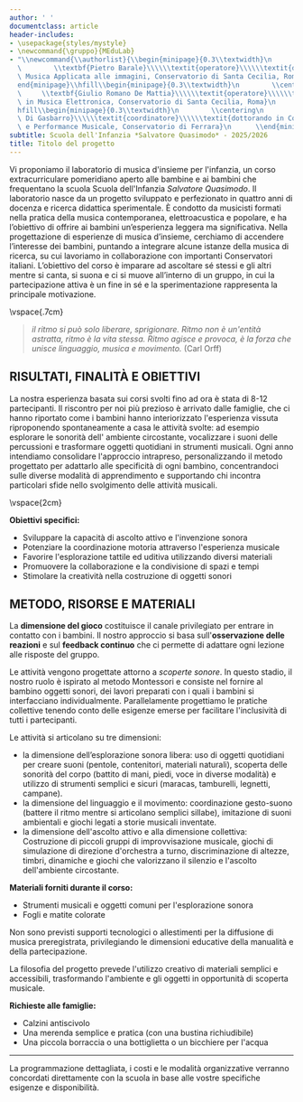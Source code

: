 ```yaml
---
author: ' '
documentclass: article
header-includes:
- \usepackage{styles/mystyle}
- \newcommand{\gruppo}{MEduLab}
- "\\newcommand{\\authorlist}{\\begin{minipage}{0.3\\textwidth}\n        \\centering\n\
  \        \\textbf{Pietro Barale}\\\\\\textit{operatore}\\\\\\textit{diplomato in\
  \ Musica Applicata alle immagini, Conservatorio di Santa Cecilia, Roma}\n      \\\
  end{minipage}\\hfill\\begin{minipage}{0.3\\textwidth}\n        \\centering\n   \
  \     \\textbf{Giulio Romano De Mattia}\\\\\\textit{operatore}\\\\\\textit{ diplomato\
  \ in Musica Elettronica, Conservatorio di Santa Cecilia, Roma}\n      \\end{minipage}\\\
  hfill\\begin{minipage}{0.3\\textwidth}\n        \\centering\n        \\textbf{Marco\
  \ Di Gasbarro}\\\\\\textit{coordinatore}\\\\\\textit{dottorando in Composizione\
  \ e Performance Musicale, Conservatorio di Ferrara}\n      \\end{minipage}}"
subtitle: Scuola dell'Infanzia *Salvatore Quasimodo* - 2025/2026
title: Titolo del progetto
---
```


Vi proponiamo il laboratorio di musica d'insieme per l'infanzia, un corso extracurriculare pomeridiano aperto alle bambine e ai bambini che frequentano la scuola Scuola dell'Infanzia *Salvatore Quasimodo*. Il laboratorio nasce da un progetto sviluppato e perfezionato in quattro anni di docenza e ricerca didattica sperimentale. È condotto da musicisti formati nella pratica della musica contemporanea, elettroacustica e popolare, e ha l’obiettivo di offrire ai bambini un’esperienza leggera ma significativa. Nella progettazione di esperienze di musica d’insieme, cerchiamo di accendere l’interesse dei bambini, puntando a integrare alcune istanze della musica di ricerca, su cui lavoriamo in collaborazione con importanti Conservatori italiani. L’obiettivo del corso è imparare ad ascoltare sé stessi e gli altri mentre si canta, si suona e ci si muove all’interno di un gruppo, in cui la partecipazione attiva è un fine in sé e la sperimentazione rappresenta la principale motivazione.

\vspace{.7cm}

>*il ritmo si può solo liberare, sprigionare. Ritmo non è un'entità astratta, ritmo è la vita stessa. Ritmo agisce e provoca, è la forza che unisce linguaggio, musica e movimento.* (Carl Orff)


<!-- **Maestri:** 

- **Pietro Barale** - diplomato in Musica Applicata alle immagini, Conservatorio di Santa Cecilia, Roma

- **Giulio Romano De Mattia** -  diplomato in Musica Elettronica, Conservatorio di Santa Cecilia, Roma

- **Marco Di Gasbarro** - dottorando in Composizione e Performance Musicale, Conservatorio di Ferrara


-->


## RISULTATI, FINALITÀ E OBIETTIVI

La nostra esperienza basata sui corsi svolti fino ad ora è stata di 8-12 partecipanti. Il riscontro per noi più prezioso è arrivato dalle famiglie, che ci hanno riportato come i bambini hanno interiorizzato l'esperienza vissuta riproponendo spontaneamente a casa le attività svolte: ad esempio esplorare le sonorità dell' ambiente circostante, vocalizzare i suoni delle percussioni e trasformare oggetti quotidiani in strumenti musicali.
Ogni anno intendiamo consolidare l'approccio intrapreso, personalizzando il metodo progettato per adattarlo alle specificità di ogni bambino, concentrandoci sulle diverse modalità di apprendimento e supportando chi incontra particolari sfide nello svolgimento delle attività musicali.     

\vspace{2cm}

**Obiettivi specifici:**    
- Sviluppare la capacità di ascolto attivo e l'invenzione sonora  
- Potenziare la coordinazione motoria attraverso l'esperienza musicale  
- Favorire l'esplorazione tattile ed uditiva utilizzando diversi materiali  
- Promuovere la collaborazione e la condivisione di spazi e tempi
- Stimolare la creatività nella costruzione di oggetti sonori  


## METODO, RISORSE E MATERIALI

La **dimensione del gioco** costituisce il canale privilegiato per entrare in contatto con i bambini. Il nostro approccio si basa sull'**osservazione delle reazioni** e sul **feedback continuo** che ci permette di adattare ogni lezione alle risposte del gruppo.

Le attività vengono progettate attorno a *scoperte sonore*. In questo stadio, il nostro ruolo è ispirato al metodo Montessori e consiste nel fornire al bambino oggetti sonori, dei lavori preparati con i quali i bambini si interfacciano individualmente.
Parallelamente progettiamo le pratiche collettive tenendo conto delle esigenze emerse per facilitare l'inclusività di tutti i partecipanti.

Le attività si articolano su tre dimensioni:
- la dimensione dell’esplorazione sonora libera: uso di oggetti quotidiani per creare suoni (pentole, contenitori, materiali naturali), scoperta delle sonorità del corpo (battito di mani, piedi, voce in diverse modalità) e utilizzo di strumenti semplici e sicuri (maracas, tamburelli, legnetti, campane).
- la dimensione del linguaggio e il movimento: coordinazione gesto-suono (battere il ritmo mentre si articolano semplici sillabe), imitazione di suoni ambientali e giochi legati a storie musicali inventate.
- la dimensione dell'ascolto attivo e alla dimensione collettiva: Costruzione di piccoli gruppi di improvvisazione musicale, giochi di simulazione di direzione d'orchestra a turno, discriminazione di altezze, timbri, dinamiche e giochi che valorizzano il silenzio e l'ascolto dell'ambiente circostante.



**Materiali forniti durante il corso:**  
- Strumenti musicali e oggetti comuni per l'esplorazione sonora  
- Fogli e matite colorate  

Non sono previsti supporti tecnologici o allestimenti per la diffusione di musica preregistrata, privilegiando le dimensioni educative della manualità e della partecipazione.

La filosofia del progetto prevede l'utilizzo creativo di materiali semplici e accessibili, trasformando l'ambiente e gli oggetti in opportunità di scoperta musicale. 

**Richieste alle famiglie:**  
- Calzini antiscivolo  
- Una merenda semplice e pratica (con una bustina richiudibile)  
- Una piccola borraccia o una bottiglietta o un bicchiere per l'acqua  





---

La programmazione dettagliata, i costi e le modalità organizzative verranno concordati direttamente con la scuola in base alle vostre specifiche esigenze e disponibilità.



